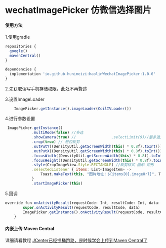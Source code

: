 # wechatImagePicker 仿微信选择图片

#### 使用方法
1.使用gradle
```js
repositories {
  google()
  mavenCentral()
}

dependencies {
  implementation 'io.github.hunimeizi:haolinWechatImagePicker:1.0.0'
}
```


2.先获取读写手机存储权限，此处不再赘述

3.设置ImageLoader
```js
    ImagePicker.getInstance().imageLoader(CoilIVLoader())
```
4.进行参数设置
```js
 ImagePicker.getInstance()
            .multiMode(false) //多选
            .showCamera(true) //                .selectLimit(9)//最多选几张
            .crop(true) // 是否裁剪
            .outPutY((DensityUtil.getScreenWidth(this) * 0.8f).toInt()) // 裁剪图片宽
            .outPutX((DensityUtil.getScreenWidth(this) * 0.8f).toInt()) // 裁剪图片高
            .focusWidth((DensityUtil.getScreenWidth(this) * 0.8f).toInt()) //裁剪框 宽
            .focusHeight((DensityUtil.getScreenWidth(this) * 0.8f).toInt()) // 裁剪框 高
            .style(CropImageView.Style.RECTANGLE) //裁剪样式 圆形 矩形
            .selectedListener { items: List<ImageItem> ->
                Toast.makeText(this, "图片地址：${items[0].imageUrl}", Toast.LENGTH_SHORT).show()
            }
            .startImagePicker(this)
```
5.回调
```js
override fun onActivityResult(requestCode: Int, resultCode: Int, data: Intent?) {
        super.onActivityResult(requestCode, resultCode, data)
        ImagePicker.getInstance().onActivityResult(requestCode, resultCode, data)
    }
```

#### 内嵌上传 Maven Central
详细请看教程
[JCenter已经提桶跑路，是时候学会上传到Maven Central了](https://mp.weixin.qq.com/s/CrfYc1KsugJKPy_0rDZ49Q)